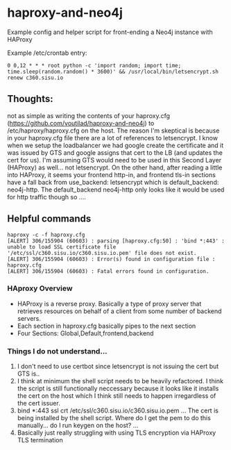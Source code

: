 # haproxy-and-neo4j
Example config and helper script for front-ending a Neo4j instance with HAProxy

Example /etc/crontab entry:
```
0 0,12 * * * root python -c 'import random; import time; time.sleep(random.random() * 3600)' && /usr/local/bin/letsencrypt.sh renew c360.sisu.io
```


## Thoughts:



not as simple as writing the contents of your haproxy.cfg (https://github.com/voutilad/haproxy-and-neo4j)  to /etc/haproxy/haproxy.cfg on the host. The reason I'm skeptical is because in your haproxy.cfg file there are a lot of references to letsencrypt. I know when we setup the loadbalancer we had google create the certificate and it was issued by GTS and google assigns that cert to the LB (and updates the cert for us). I'm assuming GTS would need to be used in this Second Layer (HAProxy) as well... not letsencrypt. On the other hand, after reading a little into HAProxy, it seems your frontend http-in, and frontend tls-in sections have a fall back from use_backend: letsencrypt which is default_backend: neo4j-http. The default_backend neo4j-http only looks like it would be used for http traffic though so .... 


## Helpful commands
```
haproxy -c -f haproxy.cfg
[ALERT] 306/155904 (60603) : parsing [haproxy.cfg:50] : 'bind *:443' : unable to load SSL certificate file '/etc/ssl/c360.sisu.io/c360.sisu.io.pem' file does not exist.
[ALERT] 306/155904 (60603) : Error(s) found in configuration file : haproxy.cfg
[ALERT] 306/155904 (60603) : Fatal errors found in configuration.
```



### HAproxy Overview
* HAProxy is a reverse proxy. Basically a type of proxy server that retrieves resources on behalf of a client from some number of backend servers. 
* Each section in haproxy.cfg  basically pipes to the next section
* Four Sections: Global,Default,frontend,backend




### Things I do not understand...


1. I don't need to use certbot since letsencrypt is not issuing the cert but GTS is.. 
2. I think at minimum the shell script needs to be heavily refactored. I think the script is still functionally neccessary because it looks like it installs the cert on the host which I think still needs to happen irregardless of the cert issuer. 
3. 	bind *:443 ssl crt /etc/ssl/c360.sisu.io/c360.sisu.io.pem ... The cert is being installed by the shell script. Where do I get the pem to do this manually... do I run keygen on the host? ... 
4. Basically just really struggling with using TLS encryption via HAProxy TLS termination


